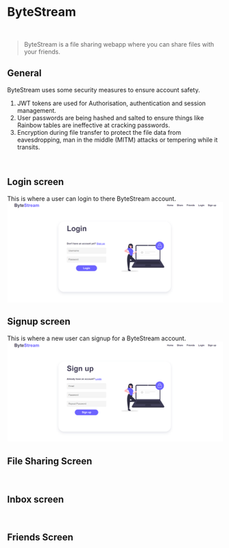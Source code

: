 # ByteStream
<br>

> ByteStream is a file sharing webapp where you can share files with your friends.

## General
ByteStream uses some security measures to ensure account safety.
1. JWT tokens are used for Authorisation, authentication and session management.
2. User passwords are being hashed and salted to ensure things like Rainbow tables are ineffective at cracking passwords.
3. Encryption during file transfer to protect the file data from eavesdropping, man in the middle (MITM) attacks or tempering while it transits.
<br>

## Login screen
This is where a user can login to there ByteStream account. 
![Login screen](https://github.com/VeronGoggans/Byte-Stream/blob/main/src/assets/bytestream-login-image.png?raw=true)
<br>

## Signup screen
This is where a new user can signup for a ByteStream account.
![Signup screen](https://github.com/VeronGoggans/Byte-Stream/blob/main/src/assets/bytestream-signup-image.png?raw=true)
<br>

## File Sharing Screen
<br>

## Inbox screen
<br>

## Friends Screen

